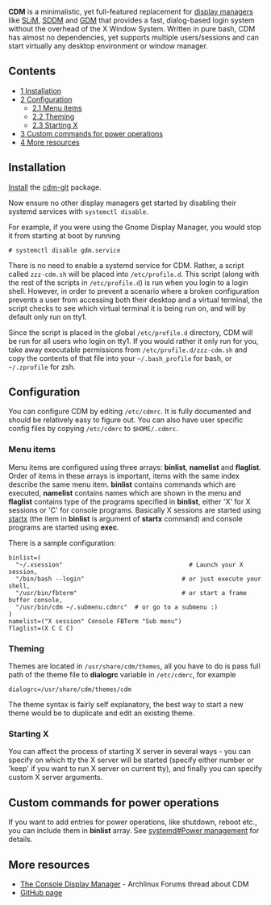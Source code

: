 **CDM** is a minimalistic, yet full-featured replacement for [display managers](/index.php/Display_manager "Display manager") like [SLiM](/index.php/SLiM "SLiM"), [SDDM](/index.php/SDDM "SDDM") and [GDM](/index.php/GDM "GDM") that provides a fast, dialog-based login system without the overhead of the X Window System. Written in pure bash, CDM has almost no dependencies, yet supports multiple users/sessions and can start virtually any desktop environment or window manager.

## Contents

*   [1 Installation](#Installation)
*   [2 Configuration](#Configuration)
    *   [2.1 Menu items](#Menu_items)
    *   [2.2 Theming](#Theming)
    *   [2.3 Starting X](#Starting_X)
*   [3 Custom commands for power operations](#Custom_commands_for_power_operations)
*   [4 More resources](#More_resources)

## Installation

[Install](/index.php/Install "Install") the [cdm-git](https://aur.archlinux.org/packages/cdm-git/) package.

Now ensure no other display managers get started by disabling their systemd services with `systemctl disable`.

For example, if you were using the Gnome Display Manager, you would stop it from starting at boot by running

```
# systemctl disable gdm.service

```

There is no need to enable a systemd service for CDM. Rather, a script called `zzz-cdm.sh` will be placed into `/etc/profile.d`. This script (along with the rest of the scripts in `/etc/profile.d`) is run when you login to a login shell. However, in order to prevent a scenario where a broken configuration prevents a user from accessing both their desktop and a virtual terminal, the script checks to see which virtual terminal it is being run on, and will by default only run on tty1.

Since the script is placed in the global `/etc/profile.d` directory, CDM will be run for all users who login on tty1\. If you would rather it only run for you, take away executable permissions from `/etc/profile.d/zzz-cdm.sh` and copy the contents of that file into your `~/.bash_profile` for bash, or `~/.zprofile` for zsh.

## Configuration

You can configure CDM by editing `/etc/cdmrc`. It is fully documented and should be relatively easy to figure out. You can also have user specific config files by copying `/etc/cdmrc` to `$HOME/.cdmrc`.

### Menu items

Menu items are configured using three arrays: **binlist**, **namelist** and **flaglist**. Order of items in these arrays is important, items with the same index describe the same menu item. **binlist** contains commands which are executed, **namelist** contains names which are shown in the menu and **flaglist** contains type of the programs specified in **binlist**, either 'X' for X sessions or 'C' for console programs. Basically X sessions are started using [startx](/index.php/Startx "Startx") (the item in **binlist** is argument of **startx** command) and console programs are started using **exec**.

There is a sample configuration:

```
binlist=(
  "~/.xsession"                                   # Launch your X session,
  "/bin/bash --login"                           # or just execute your shell,
  "/usr/bin/fbterm"                             # or start a frame buffer console,
  "/usr/bin/cdm ~/.submenu.cdmrc"  # or go to a submenu :)
)
namelist=("X session" Console FBTerm "Sub menu")
flaglist=(X C C C)

```

### Theming

Themes are located in `/usr/share/cdm/themes`, all you have to do is pass full path of the theme file to **dialogrc** variable in `/etc/cdmrc`, for example

```
dialogrc=/usr/share/cdm/themes/cdm

```

The theme syntax is fairly self explanatory, the best way to start a new theme would be to duplicate and edit an existing theme.

### Starting X

You can affect the process of starting X server in several ways - you can specify on which tty the X server will be started (specify either number or 'keep' if you want to run X server on current tty), and finally you can specify custom X server arguments.

## Custom commands for power operations

If you want to add entries for power operations, like shutdown, reboot etc., you can include them in **binlist** array. See [systemd#Power management](/index.php/Systemd#Power_management "Systemd") for details.

## More resources

*   [The Console Display Manager](https://bbs.archlinux.org/viewtopic.php?id=84408) - Archlinux Forums thread about CDM
*   [GitHub page](https://github.com/ghost1227/cdm)